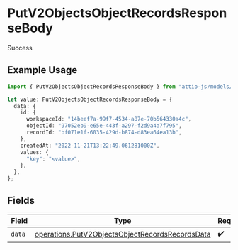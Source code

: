 # PutV2ObjectsObjectRecordsResponseBody

Success

## Example Usage

```typescript
import { PutV2ObjectsObjectRecordsResponseBody } from "attio-js/models/operations";

let value: PutV2ObjectsObjectRecordsResponseBody = {
  data: {
    id: {
      workspaceId: "14beef7a-99f7-4534-a87e-70b564330a4c",
      objectId: "97052eb9-e65e-443f-a297-f2d9a4a7f795",
      recordId: "bf071e1f-6035-429d-b874-d83ea64ea13b",
    },
    createdAt: "2022-11-21T13:22:49.061281000Z",
    values: {
      "key": "<value>",
    },
  },
};
```

## Fields

| Field                                                                                                              | Type                                                                                                               | Required                                                                                                           | Description                                                                                                        |
| ------------------------------------------------------------------------------------------------------------------ | ------------------------------------------------------------------------------------------------------------------ | ------------------------------------------------------------------------------------------------------------------ | ------------------------------------------------------------------------------------------------------------------ |
| `data`                                                                                                             | [operations.PutV2ObjectsObjectRecordsRecordsData](../../models/operations/putv2objectsobjectrecordsrecordsdata.md) | :heavy_check_mark:                                                                                                 | N/A                                                                                                                |